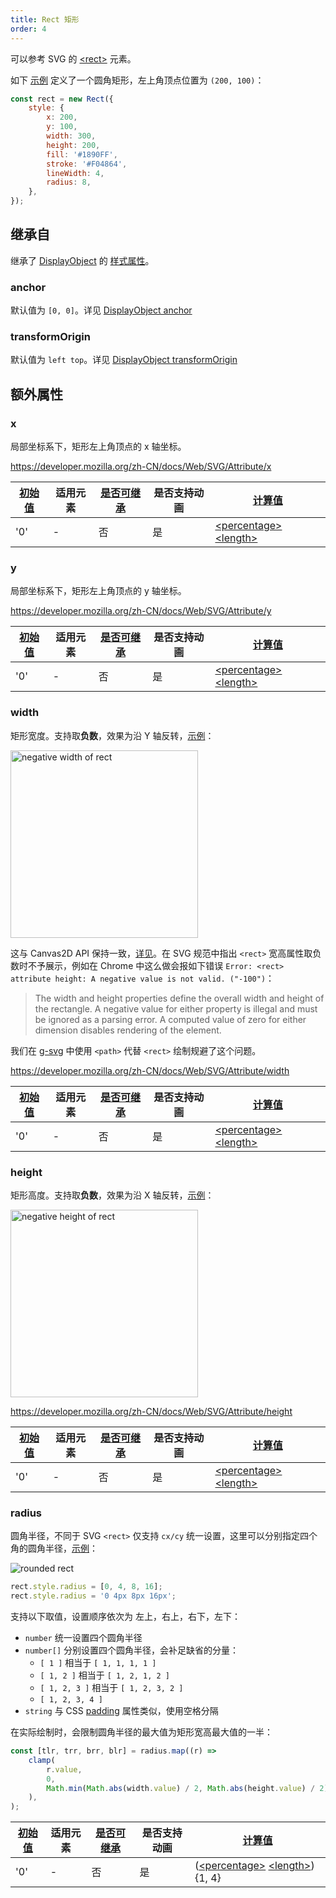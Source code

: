 ```yaml
---
title: Rect 矩形
order: 4
---
```


可以参考 SVG 的 [\<rect\>](https://developer.mozilla.org/zh-CN/docs/Web/SVG/Element/rect) 元素。

如下 [示例](/zh/examples/shape/rect/#rect) 定义了一个圆角矩形，左上角顶点位置为 `(200, 100)`：

```javascript
const rect = new Rect({
    style: {
        x: 200,
        y: 100,
        width: 300,
        height: 200,
        fill: '#1890FF',
        stroke: '#F04864',
        lineWidth: 4,
        radius: 8,
    },
});
```

## 继承自

继承了 [DisplayObject](/zh/api/basic/display-object) 的 [样式属性](/zh/api/basic/display-object#绘图属性)。

### anchor

默认值为 `[0, 0]`。详见 [DisplayObject anchor](/zh/api/basic/display-object#anchor)

### transformOrigin

默认值为 `left top`。详见 [DisplayObject transformOrigin](/zh/api/basic/display-object#transformOrigin)

## 额外属性

### x

局部坐标系下，矩形左上角顶点的 x 轴坐标。

<https://developer.mozilla.org/zh-CN/docs/Web/SVG/Attribute/x>

| [初始值](/zh/api/css/css-properties-values-api#initial-value) | 适用元素 | [是否可继承](/zh/api/css/inheritance) | 是否支持动画 | [计算值](/zh/api/css/css-properties-values-api#computed-value) |
| --- | --- | --- | --- | --- |
| '0' | - | 否 | 是 | [\<percentage\>](/zh/api/css/css-properties-values-api#percentage) [\<length\>](/zh/api/css/css-properties-values-api#length) |

### y

局部坐标系下，矩形左上角顶点的 y 轴坐标。

<https://developer.mozilla.org/zh-CN/docs/Web/SVG/Attribute/y>

| [初始值](/zh/api/css/css-properties-values-api#initial-value) | 适用元素 | [是否可继承](/zh/api/css/inheritance) | 是否支持动画 | [计算值](/zh/api/css/css-properties-values-api#computed-value) |
| --- | --- | --- | --- | --- |
| '0' | - | 否 | 是 | [\<percentage\>](/zh/api/css/css-properties-values-api#percentage) [\<length\>](/zh/api/css/css-properties-values-api#length) |

### width

矩形宽度。支持取**负数**，效果为沿 Y 轴反转，[示例](/zh/examples/shape/rect/#rect)：

<img src="https://gw.alipayobjects.com/mdn/rms_6ae20b/afts/img/A*_sVnRJmw7m8AAAAAAAAAAAAAARQnAQ" width="300" alt="negative width of rect">

这与 Canvas2D API 保持一致，[详见](https://stackoverflow.com/a/15598760)。在 SVG 规范中指出 `<rect>` 宽高属性取负数时不予展示，例如在 Chrome 中这么做会报如下错误 `Error: <rect> attribute height: A negative value is not valid. ("-100")`：

> The width and height properties define the overall width and height of the rectangle. A negative value for either property is illegal and must be ignored as a parsing error. A computed value of zero for either dimension disables rendering of the element.

我们在 [g-svg](/zh/api/renderer/svg) 中使用 `<path>` 代替 `<rect>` 绘制规避了这个问题。

<https://developer.mozilla.org/zh-CN/docs/Web/SVG/Attribute/width>

| [初始值](/zh/api/css/css-properties-values-api#initial-value) | 适用元素 | [是否可继承](/zh/api/css/inheritance) | 是否支持动画 | [计算值](/zh/api/css/css-properties-values-api#computed-value) |
| --- | --- | --- | --- | --- |
| '0' | - | 否 | 是 | [\<percentage\>](/zh/api/css/css-properties-values-api#percentage) [\<length\>](/zh/api/css/css-properties-values-api#length) |

### height

矩形高度。支持取**负数**，效果为沿 X 轴反转，[示例](/zh/examples/shape/rect/#rect)：

<img src="https://gw.alipayobjects.com/mdn/rms_6ae20b/afts/img/A*gPkGR56c5QgAAAAAAAAAAAAAARQnAQ" width="300" alt="negative height of rect">

<https://developer.mozilla.org/zh-CN/docs/Web/SVG/Attribute/height>

| [初始值](/zh/api/css/css-properties-values-api#initial-value) | 适用元素 | [是否可继承](/zh/api/css/inheritance) | 是否支持动画 | [计算值](/zh/api/css/css-properties-values-api#computed-value) |
| --- | --- | --- | --- | --- |
| '0' | - | 否 | 是 | [\<percentage\>](/zh/api/css/css-properties-values-api#percentage) [\<length\>](/zh/api/css/css-properties-values-api#length) |

### radius

圆角半径，不同于 SVG `<rect>` 仅支持 `cx/cy` 统一设置，这里可以分别指定四个角的圆角半径，[示例](/zh/examples/shape#rect)：

<img src="https://gw.alipayobjects.com/mdn/rms_6ae20b/afts/img/A*_pegTqJKe54AAAAAAAAAAAAAARQnAQ" alt="rounded rect">

```js
rect.style.radius = [0, 4, 8, 16];
rect.style.radius = '0 4px 8px 16px';
```

支持以下取值，设置顺序依次为 左上，右上，右下，左下：

- `number` 统一设置四个圆角半径
- `number[]` 分别设置四个圆角半径，会补足缺省的分量：
  - `[ 1 ]` 相当于 `[ 1, 1, 1, 1 ]`
  - `[ 1, 2 ]` 相当于 `[ 1, 2, 1, 2 ]`
  - `[ 1, 2, 3 ]` 相当于 `[ 1, 2, 3, 2 ]`
  - `[ 1, 2, 3, 4 ]`
- `string` 与 CSS [padding](https://developer.mozilla.org/zh-CN/docs/Web/CSS/padding) 属性类似，使用空格分隔

在实际绘制时，会限制圆角半径的最大值为矩形宽高最大值的一半：

```js
const [tlr, trr, brr, blr] = radius.map((r) =>
    clamp(
        r.value,
        0,
        Math.min(Math.abs(width.value) / 2, Math.abs(height.value) / 2),
    ),
);
```

| [初始值](/zh/api/css/css-properties-values-api#initial-value) | 适用元素 | [是否可继承](/zh/api/css/inheritance) | 是否支持动画 | [计算值](/zh/api/css/css-properties-values-api#computed-value) |
| --- | --- | --- | --- | --- |
| '0' | - | 否 | 是 | ([\<percentage\>](/zh/api/css/css-properties-values-api#percentage) [\<length\>](/zh/api/css/css-properties-values-api#length)) {1, 4} |
